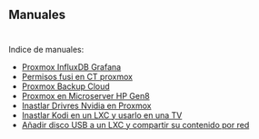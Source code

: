 ## Manuales
#
Indice de manuales:


- [Proxmox InfluxDB Grafana](https://github.com/proxmology/manuales/blob/main/Manual%20Proxmox%20InfluxDB%20Grafana.pdf)
- [Permisos fusi en CT proxmox](https://github.com/proxmology/manuales/blob/main/permisos%20fusi%20en%20CT%20proxmox.txt)
- [Proxmox Backup Cloud](https://github.com/proxmology/manuales/blob/main/Proxmox%20Backup%20Cloud/README.MD)
- [Proxmox en Microserver HP Gen8](https://github.com/proxmology/manuales/blob/main/Proxmox_Microserver_HP_Gen8.pdf)
- [Inastlar Drivres Nvidia en Proxmox](https://github.com/MacRimi/Manuales/blob/main/NVIDIA/nvidia_proxmox.md)
- [Inastlar Kodi en un LXC y usarlo en una TV](https://github.com/proxmology/manuales/blob/main/Kodi/Kodi_LXC.md)
- [Añadir disco USB a un LXC y compartir su contenido por red](LXC/USB_LXC_SMB.md)
